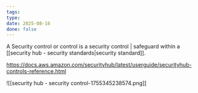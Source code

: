 ```yaml
---
tags: 
type: 
date: 2025-08-16
done: false
---
```

A Security control or control is a security control | safeguard within a [[security hub - security standards|security standard]].

https://docs.aws.amazon.com/securityhub/latest/userguide/securityhub-controls-reference.html

![[security hub - security control-1755345238574.png]]

